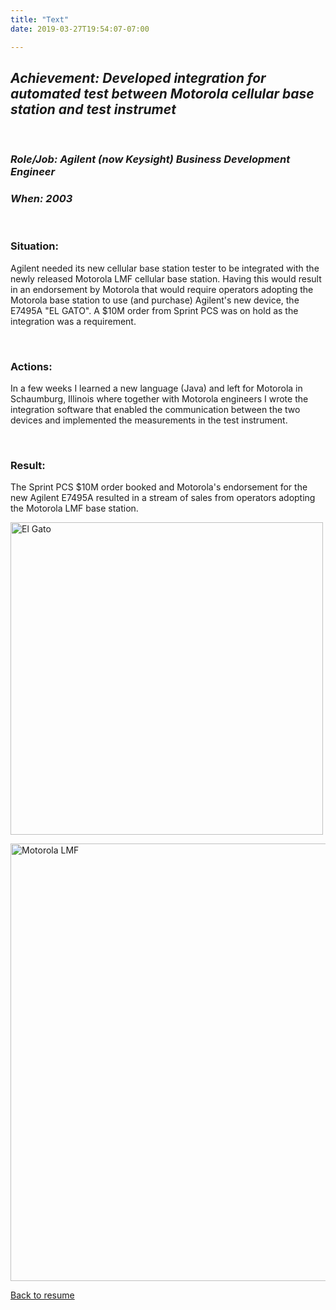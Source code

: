 ```yaml
---
title: "Text"
date: 2019-03-27T19:54:07-07:00

---
```


## ***Achievement: Developed integration for automated test between Motorola cellular base  station and test instrumet*** 
<p><br/></p>

### ***Role/Job: Agilent (now Keysight) Business Development Engineer***
### ***When: 2003***
<p><br/></p>
  
### Situation:
Agilent needed its new cellular base station tester to be integrated with the newly released Motorola LMF cellular base station. Having this would result in an endorsement by Motorola that would require operators adopting the Motorola base station to use (and purchase) Agilent's new device, the E7495A "EL GATO". A $10M order from Sprint PCS was on hold as the integration was a requirement.<p><br/></p>

### Actions:
In a few weeks I learned a new language (Java) and left for Motorola in Schaumburg, Illinois where together with Motorola engineers I wrote the integration software that enabled the communication between the two devices and implemented the measurements in the test instrument.<p><br/></p>

### Result:
The Sprint PCS $10M order booked and Motorola's endorsement for the new Agilent E7495A resulted in a stream of sales from operators adopting the Motorola LMF base station.

<!--
![El Gato](/img/ElGato.png)

![LMF](/img/MotoLMFElGato.png)
-->

<img src="/img/ElGato.png" alt="El Gato"
	title="Agilent El Gato"  width="500" align="middle" />


<img src="/img/motolmf.png" alt="Motorola LMF"
	title="Motorola LMF" align="middle" width="700"  />

[Back to resume](/resume) 
